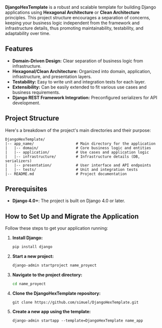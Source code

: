 **DjangoHexTemplate** is a robust and scalable template for building Django applications using **Hexagonal Architecture** or **Clean Architecture** principles. This project structure encourages a separation of concerns, keeping your business logic independent from the framework and infrastructure details, thus promoting maintainability, testability, and adaptability over time.

## Features

- **Domain-Driven Design:** Clear separation of business logic from infrastructure.
- **Hexagonal/Clean Architecture:** Organized into domain, application, infrastructure, and presentation layers.
- **Testability:** Easy to write unit and integration tests for each layer.
- **Extensibility:** Can be easily extended to fit various use cases and business requirements.
- **Django REST Framework Integration:** Preconfigured serializers for API development.

## Project Structure

Here's a breakdown of the project's main directories and their purpose:
```plaintext
DjangoHexTemplate/
|-- app_name/                   # Main directory for the application
|   |-- domain/                 # Core business logic and entities
|   |-- application/            # Use cases and application logic
|   |-- infrastructure/         # Infrastructure details (DB, serializers)
|   |-- presentation/           # User interface and API endpoints
|   |-- tests/                  # Unit and integration tests
|-- README.md                   # Project documentation
```
## Prerequisites

- **Django 4.0+**: The project is built on Django 4.0 or later.

## How to Set Up and Migrate the Application
Follow these steps to get your application running:

1. **Install Django:**
   ```sh
   pip install django
   ```
2. **Start a new project:**
   ```sh
   django-admin startproject name_proyect
    ```
3. **Navigate to the project directory:**
    ```sh
    cd name_proyect
    ```
4. **Clone the DjangoHexTemplate repository:**
    ```
    git clone https://github.com/simuel/DjangoHexTemplate.git
    ```
5. **Create a new app using the template:**
    ```
    django-admin startapp --template=DjangoHexTemplate name_app
    ```